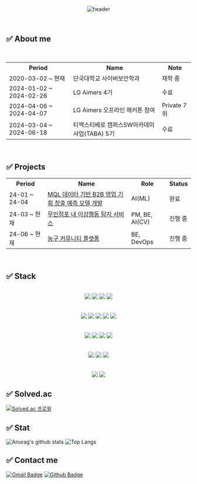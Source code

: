 <div align="center">
  
![header](https://capsule-render.vercel.app/api?type=waving&color=0:F6D8CE,100:E2A9F3&height=200&section=footer&text=Jhzlo_github!&fontSize=60&fontAlignY=50&textBg=false&fontColor=FBEFEF&animation=scaleIn)


  <br>

</div>
  
<!--
**JHZLO/JHZLO** is a ✨ _special_ ✨ repository because its `README.md` (this file) appears on your GitHub profile.

Here are some ideas to get you started:

- 🔭 I’m currently working on ...
- 🌱 I’m currently learning ...
- 👯 I’m looking to collaborate on ...
- 🤔 I’m looking for help with ...
- 💬 Ask me about ...
- 📫 How to reach me: ...
- 😄 Pronouns: ...
- ⚡ Fun fact: ...
-->
## :white_check_mark: About me
<div align="center"><br>
<table>
  <tr>
    <th>Period</th>
    <th>Name</th>
    <th>Note</th>
  </tr>
  <tr>
    <td>2020-03-02 ~ 현재</td>
    <td>단국대학교 사이버보안학과</td>
    <td>재학 중</td>
  </tr>
  <tr>
    <td>2024-01-02 ~ 2024-02-26</td>
    <td>LG Aimers 4기</td>
    <td>수료</td>
  </tr>
  <tr>
    <td>2024-04-06 ~ 2024-04-07</td>
    <td>LG Aimers 오프라인 해커톤 참여</td>
    <td>Private 7위</td>
  </tr>
  <tr>
    <td>2024-03-04 ~ 2024-06-18</td>
    <td>티맥스티베로 캠퍼스SW아카데미사업(TABA) 5기</td>
    <td>수료</td>
  </tr>
</table>
</div>
<br>

## :white_check_mark: Projects
<div align="center">
<table>
  <tr>
    <th>Period</th>
    <th>Name</th>
    <th>Role</th>
    <th>Status</th>
  </tr>
  <tr>
    <td>24-01 ~ 24-04</td>
    <td><a href="https://github.com/JHZLO/lgAimers">MQL 데이터 기반 B2B 영업 기회 창출 예측 모델 개발</a></td>
    <td>AI(ML)</td>
    <td>완료</td>
  </tr>
  <tr>
    <td>24-03 ~ 현재</td>
    <td><a href="https://github.com/TABA-4-Roses-1-Thorn">무인점포 내 이상행동 탐지 서비스</a></td>
    <td>PM, BE, AI(CV)</td>
    <td>진행 중</td>
  </tr>
  <tr>
    <td>24-06 ~ 현재</td>
    <td><a href="https://github.com/Alley-Oops-App">농구 커뮤니티 플랫폼</a></td>
    <td>BE, DevOps</td>
    <td>진행 중</td>
  </tr>
</table>
</div>
<br>


## :white_check_mark: Stack
<div align="center">
  <br>
  <img src="https://img.shields.io/badge/html5-E34F26?style=for-the-badge&logo=html5&logoColor=white">
  <img src="https://img.shields.io/badge/css-1572B6?style=for-the-badge&logo=css3&logoColor=white">
  <img src="https://img.shields.io/badge/javascript-F7DF1E?style=for-the-badge&logo=javascript&logoColor=black">
  <img src="https://img.shields.io/badge/react-61DAFB?style=for-the-badge&logo=react&logoColor=black">
  <br><br><br>

  <img src="https://img.shields.io/badge/fastapi-009688?style=for-the-badge&logo=fastAPI&logoColor=white">
  <img src="https://img.shields.io/badge/Flask-000000?style=for-the-badge&logo=Flask&logoColor=white">
  <img src="https://img.shields.io/badge/springboot-6DB33F?style=for-the-badge&logo=springboot&logoColor=white"/>
  <img src="https://img.shields.io/badge/node.js-339933?style=for-the-badge&logo=Node.js&logoColor=white"/>
  <img src="https://img.shields.io/badge/express.js-000000?style=for-the-badge&logo=express&logoColor=white"/>
  <br><br><br>

  <img src="https://img.shields.io/badge/mariadb-003545?style=for-the-badge&logo=mariadb&logoColor=white">
  <img src="https://img.shields.io/badge/mysql-4479A1?style=for-the-badge&logo=mysql&logoColor=white">
  <img src="https://img.shields.io/badge/mongodb-47A248?style=for-the-badge&logo=mongodb&logoColor=white">
  <img src="https://img.shields.io/badge/Redis-DC382D?style=for-the-badge&logo=Redis&logoColor=white">
  <br><br><br>

  <img src="https://img.shields.io/badge/Amazon%20EC2-FF9900?style=for-the-badge&logo=Amazon%20EC2&logoColor=white">
  <img src="https://img.shields.io/badge/Amazon%20S3-569A31?style=for-the-badge&logo=Amazon%20S3&logoColor=white">
  <img src="https://img.shields.io/badge/Amazon%20rds-527FFF?style=for-the-badge&logo=Amazon%20rds&logoColor=white">
  <br><br><br>
  
  <img src="https://img.shields.io/badge/slack-4A154B?style=for-the-badge&logo=slack&logoColor=white">
  <img src="https://img.shields.io/badge/notion-000000?style=for-the-badge&logo=notion&logoColor=white">
  
  
</div>

## :white_check_mark: Solved.ac
[![Solved.ac
프로필](http://mazassumnida.wtf/api/v2/generate_badge?boj=kjh010703)](https://solved.ac/kjh010703)
<br>


## :white_check_mark: Stat
![Anurag's github stats](https://github-readme-stats.vercel.app/api?username=JHZLO&show_icons=true&theme=tokyonight)
![Top Langs](https://github-readme-stats.vercel.app/api/top-langs/?username=JHZLO&layout=compact&theme=tokyonight)
<br>

## :white_check_mark: Contact me
[![Gmail Badge](https://img.shields.io/badge/-010703kjh@gmail.com-c14438?style=flat&logo=Gmail&logoColor=white&link=mailto:kjh0010703@naver.com)](mailto:kjh0010703@naver.com) [![Github Badge](https://img.shields.io/badge/-JHZLO-grey?style=flat&logo=github&logoColor=white&link=https://github.com/JHZLO/)](https://www.github.com/JHZLO/) <p align='left'>



